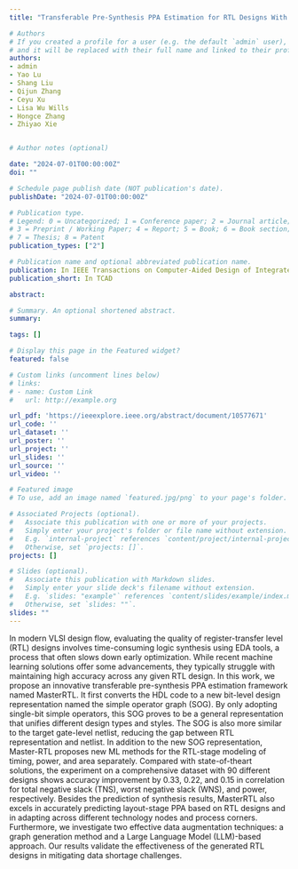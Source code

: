 ```yaml
---
title: "Transferable Pre-Synthesis PPA Estimation for RTL Designs With Data Augmentation Techniques"

# Authors
# If you created a profile for a user (e.g. the default `admin` user), write the username (folder name) here 
# and it will be replaced with their full name and linked to their profile.
authors:
- admin
- Yao Lu
- Shang Liu
- Qijun Zhang
- Ceyu Xu
- Lisa Wu Wills
- Hongce Zhang
- Zhiyao Xie


# Author notes (optional)

date: "2024-07-01T00:00:00Z"
doi: ""

# Schedule page publish date (NOT publication's date).
publishDate: "2024-07-01T00:00:00Z"

# Publication type.
# Legend: 0 = Uncategorized; 1 = Conference paper; 2 = Journal article;
# 3 = Preprint / Working Paper; 4 = Report; 5 = Book; 6 = Book section;
# 7 = Thesis; 8 = Patent
publication_types: ["2"]

# Publication name and optional abbreviated publication name.
publication: In IEEE Transactions on Computer-Aided Design of Integrated Circuits and Systems 
publication_short: In TCAD

abstract: 

# Summary. An optional shortened abstract.
summary: 

tags: []

# Display this page in the Featured widget?
featured: false

# Custom links (uncomment lines below)
# links:
# - name: Custom Link
#   url: http://example.org

url_pdf: 'https://ieeexplore.ieee.org/abstract/document/10577671'
url_code: ''
url_dataset: ''
url_poster: ''
url_project: ''
url_slides: ''
url_source: ''
url_video: ''

# Featured image
# To use, add an image named `featured.jpg/png` to your page's folder. 

# Associated Projects (optional).
#   Associate this publication with one or more of your projects.
#   Simply enter your project's folder or file name without extension.
#   E.g. `internal-project` references `content/project/internal-project/index.md`.
#   Otherwise, set `projects: []`.
projects: []

# Slides (optional).
#   Associate this publication with Markdown slides.
#   Simply enter your slide deck's filename without extension.
#   E.g. `slides: "example"` references `content/slides/example/index.md`.
#   Otherwise, set `slides: ""`.
slides: ""
---
```

In modern VLSI design flow, evaluating the quality of register-transfer level (RTL) designs involves time-consuming logic synthesis using EDA tools, a process that often slows down early optimization. While recent machine learning solutions offer some advancements, they typically struggle with maintaining high accuracy across any given RTL design. In this work, we propose an innovative transferable pre-synthesis PPA estimation framework named MasterRTL. It first converts the HDL code to a new bit-level design representation named the simple operator graph (SOG). By only adopting single-bit simple operators, this SOG proves to be a general representation that unifies different design types and styles. The SOG is also more similar to the target gate-level netlist, reducing the gap between RTL representation and netlist. In addition to the new SOG representation, Master-RTL proposes new ML methods for the RTL-stage modeling of timing, power, and area separately. Compared with state-of-theart solutions, the experiment on a comprehensive dataset with 90 different designs shows accuracy improvement by 0.33, 0.22, and 0.15 in correlation for total negative slack (TNS), worst negative slack (WNS), and power, respectively. Besides the prediction of synthesis results, MasterRTL also excels in accurately predicting layout-stage PPA based on RTL designs and in adapting across different technology nodes and process corners. Furthermore, we investigate two effective data augmentation techniques: a graph generation method and a Large Language Model (LLM)-based approach. Our results validate the effectiveness of the generated RTL designs in mitigating data shortage challenges.